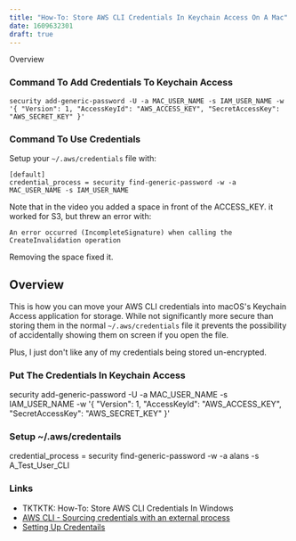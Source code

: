 ```yaml
---
title: "How-To: Store AWS CLI Credentials In Keychain Access On A Mac"
date: 1609632301
draft: true
---
```


Overview


### Command To Add Credentials To Keychain Access  


    security add-generic-password -U -a MAC_USER_NAME -s IAM_USER_NAME -w '{ "Version": 1, "AccessKeyId": "AWS_ACCESS_KEY", "SecretAccessKey": "AWS_SECRET_KEY" }'



### Command To Use Credentials

Setup your `~/.aws/credentials` file with:

    [default]
    credential_process = security find-generic-password -w -a MAC_USER_NAME -s IAM_USER_NAME




Note that in the video you added a space in front of the ACCESS_KEY. it worked for S3, but threw an error with:

    An error occurred (IncompleteSignature) when calling the CreateInvalidation operation

Removing the space fixed it. 


































Overview
--------

This is how you can move your AWS CLI credentials into macOS's Keychain Access application for storage. While not significantly more secure than storing them in the normal `~/.aws/credentials` file it prevents the possibility of accidentally showing them on screen if you open the file. 

Plus, I just don't like any of my credentials being stored un-encrypted. 






















































### Put The Credentials In Keychain Access 

security add-generic-password -U -a MAC_USER_NAME -s IAM_USER_NAME -w '{ "Version": 1, "AccessKeyId": "AWS_ACCESS_KEY", "SecretAccessKey": "AWS_SECRET_KEY" }'













### Setup ~/.aws/credentails 


credential_process = security find-generic-password -w -a alans -s A_Test_User_CLI







































### Links 

- TKTKTK: How-To: Store AWS CLI Credentials In Windows 
- [AWS CLI - Sourcing credentials with an external process](https://docs.aws.amazon.com/cli/latest/userguide/cli-configure-sourcing-external.html)
- [Setting Up Credentails](https://docs.aws.amazon.com/cli/latest/userguide/cli-configure-files.html)









